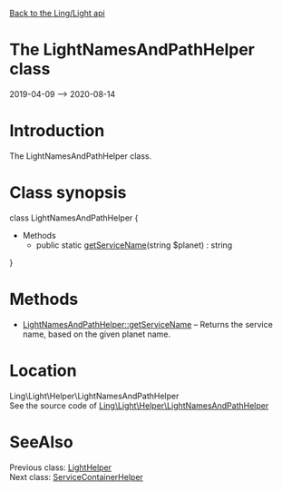[Back to the Ling/Light api](https://github.com/lingtalfi/Light/blob/master/doc/api/Ling/Light.md)



The LightNamesAndPathHelper class
================
2019-04-09 --> 2020-08-14






Introduction
============

The LightNamesAndPathHelper class.



Class synopsis
==============


class <span class="pl-k">LightNamesAndPathHelper</span>  {

- Methods
    - public static [getServiceName](https://github.com/lingtalfi/Light/blob/master/doc/api/Ling/Light/Helper/LightNamesAndPathHelper/getServiceName.md)(string $planet) : string

}






Methods
==============

- [LightNamesAndPathHelper::getServiceName](https://github.com/lingtalfi/Light/blob/master/doc/api/Ling/Light/Helper/LightNamesAndPathHelper/getServiceName.md) &ndash; Returns the service name, based on the given planet name.





Location
=============
Ling\Light\Helper\LightNamesAndPathHelper<br>
See the source code of [Ling\Light\Helper\LightNamesAndPathHelper](https://github.com/lingtalfi/Light/blob/master/Helper/LightNamesAndPathHelper.php)



SeeAlso
==============
Previous class: [LightHelper](https://github.com/lingtalfi/Light/blob/master/doc/api/Ling/Light/Helper/LightHelper.md)<br>Next class: [ServiceContainerHelper](https://github.com/lingtalfi/Light/blob/master/doc/api/Ling/Light/Helper/ServiceContainerHelper.md)<br>
